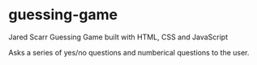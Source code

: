 # guessing-game

Jared Scarr
Guessing Game built with HTML, CSS and JavaScript

Asks a series of yes/no questions and numberical questions to the user.
